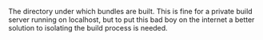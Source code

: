 The directory under which bundles are built. This is fine for a private build
server running on localhost, but to put this bad boy on the internet a better
solution to isolating the build process is needed.
